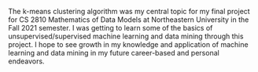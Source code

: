 The k-means clustering algorithm was my central topic for my final project for CS 2810 Mathematics of Data Models at Northeastern University in the Fall 2021 semester. I was getting to learn some of the basics of unsupervised/supervised machine learning and data mining through this project. I hope to see growth in my knowledge and application of machine learning and data mining in my future career-based and personal endeavors.
